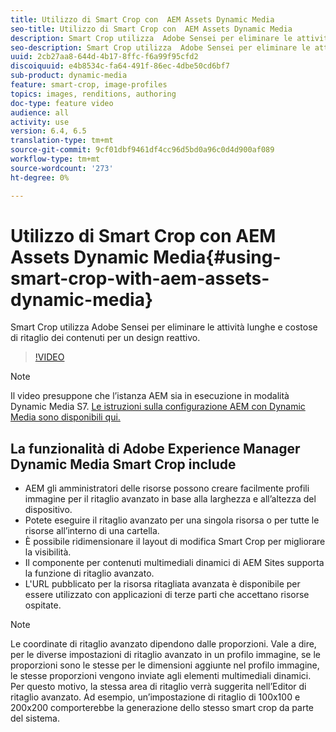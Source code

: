 ```yaml
---
title: Utilizzo di Smart Crop con  AEM Assets Dynamic Media
seo-title: Utilizzo di Smart Crop con  AEM Assets Dynamic Media
description: Smart Crop utilizza  Adobe Sensei per eliminare le attività lunghe e costose di ritaglio dei contenuti per un design reattivo.
seo-description: Smart Crop utilizza  Adobe Sensei per eliminare le attività lunghe e costose di ritaglio dei contenuti per un design reattivo.
uuid: 2cb27aa8-644d-4b17-8ffc-f6a99f95cfd2
discoiquuid: e4b8534c-fa64-491f-86ec-4dbe50cd6bf7
sub-product: dynamic-media
feature: smart-crop, image-profiles
topics: images, renditions, authoring
doc-type: feature video
audience: all
activity: use
version: 6.4, 6.5
translation-type: tm+mt
source-git-commit: 9cf01dbf9461df4cc96d5bd0a96c0d4d900af089
workflow-type: tm+mt
source-wordcount: '273'
ht-degree: 0%

---
```



# Utilizzo di Smart Crop con  AEM Assets Dynamic Media{#using-smart-crop-with-aem-assets-dynamic-media}

Smart Crop utilizza  Adobe Sensei per eliminare le attività lunghe e costose di ritaglio dei contenuti per un design reattivo.

>[!VIDEO](https://video.tv.adobe.com/v/21519/)

>[!NOTE]
>
>Il video presuppone che l’istanza AEM sia in esecuzione in modalità Dynamic Media S7. [Le istruzioni sulla configurazione AEM con Dynamic Media sono disponibili qui.](https://helpx.adobe.com/experience-manager/6-3/assets/using/config-dynamic-fp-14410.html)

## La funzionalità di Adobe Experience Manager Dynamic Media Smart Crop include

* AEM gli amministratori delle risorse possono creare facilmente profili immagine per il ritaglio avanzato in base alla larghezza e all’altezza del dispositivo.
* Potete eseguire il ritaglio avanzato per una singola risorsa o per tutte le risorse all’interno di una cartella.
* È possibile ridimensionare il layout di modifica Smart Crop per migliorare la visibilità.
* Il componente per contenuti multimediali dinamici di AEM Sites supporta la funzione di ritaglio avanzato.
* L&#39;URL pubblicato per la risorsa ritagliata avanzata è disponibile per essere utilizzato con applicazioni di terze parti che accettano risorse ospitate.

>[!NOTE]
>
>Le coordinate di ritaglio avanzato dipendono dalle proporzioni. Vale a dire, per le diverse impostazioni di ritaglio avanzato in un profilo immagine, se le proporzioni sono le stesse per le dimensioni aggiunte nel profilo immagine, le stesse proporzioni vengono inviate agli elementi multimediali dinamici. Per questo motivo, la stessa area di ritaglio verrà suggerita nell’Editor di ritaglio avanzato. Ad esempio, un’impostazione di ritaglio di 100x100 e 200x200 comporterebbe la generazione dello stesso smart crop da parte del sistema.
